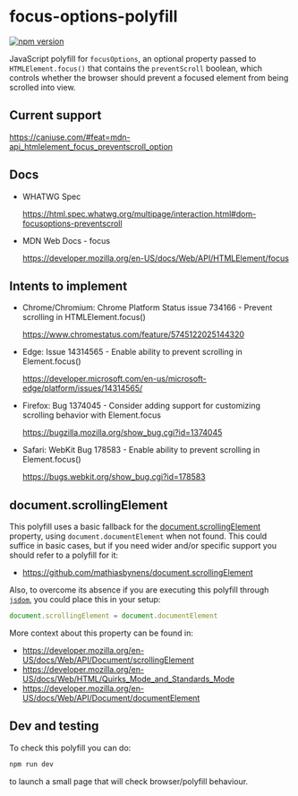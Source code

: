 # focus-options-polyfill

[![npm version](http://img.shields.io/npm/v/focus-options-polyfill.svg?label=npm%20package&style=flat-square&logo=npm&logoWidth=20)](https://npmjs.com/package/focus-options-polyfill "View this project on npm")

JavaScript polyfill for `focusOptions`, an optional property passed to `HTMLElement.focus()` that contains the `preventScroll` boolean, which controls whether the browser should prevent a focused element from being scrolled into view.


## Current support

https://caniuse.com/#feat=mdn-api_htmlelement_focus_preventscroll_option


## Docs

* WHATWG Spec

  https://html.spec.whatwg.org/multipage/interaction.html#dom-focusoptions-preventscroll

* MDN Web Docs - focus

  https://developer.mozilla.org/en-US/docs/Web/API/HTMLElement/focus


## Intents to implement

* Chrome/Chromium: Chrome Platform Status issue 734166 - Prevent scrolling in HTMLElement.focus()

  https://www.chromestatus.com/feature/5745122025144320

* Edge: Issue 14314565 - Enable ability to prevent scrolling in Element.focus()

  https://developer.microsoft.com/en-us/microsoft-edge/platform/issues/14314565/

* Firefox: Bug 1374045 - Consider adding support for customizing scrolling behavior with Element.focus

  https://bugzilla.mozilla.org/show_bug.cgi?id=1374045

* Safari: WebKit Bug 178583 - Enable ability to prevent scrolling in Element.focus()

  https://bugs.webkit.org/show_bug.cgi?id=178583


## document.scrollingElement

This polyfill uses a basic fallback for the [document.scrollingElement](https://developer.mozilla.org/en-US/docs/Web/API/Document/scrollingElement) property, using `document.documentElement` when not found. This could suffice in basic cases, but if you need wider and/or specific support you should refer to a polyfill for it:

* https://github.com/mathiasbynens/document.scrollingElement

Also, to overcome its absence if you are executing this polyfill through [`jsdom`](https://github.com/jsdom/jsdom), you could place this in your setup:

```js
document.scrollingElement = document.documentElement
```

More context about this property can be found in:

* https://developer.mozilla.org/en-US/docs/Web/API/Document/scrollingElement
* https://developer.mozilla.org/en-US/docs/Web/HTML/Quirks_Mode_and_Standards_Mode
* https://developer.mozilla.org/en-US/docs/Web/API/Document/documentElement


## Dev and testing

To check this polyfill you can do:

```bash
npm run dev
```

to launch a small page that will check browser/polyfill behaviour.
